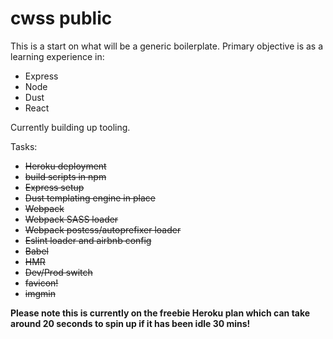# cwss public
This is a start on what will be a generic boilerplate.
Primary objective is as a learning experience in:
- Express
- Node
- Dust
- React

Currently building up tooling.

Tasks:
- ~~Heroku deployment~~
- ~~build scripts in npm~~
- ~~Express setup~~
- ~~Dust templating engine in place~~
- ~~Webpack~~
- ~~Webpack SASS loader~~
- ~~Webpack postcss/autoprefixer loader~~
- ~~Eslint loader and airbnb config~~
- ~~Babel~~
- ~~HMR~~
- ~~Dev/Prod switch~~
- ~~favicon!~~
- ~~imgmin~~


**Please note this is currently on the freebie Heroku plan which can take around 20 seconds to spin up if it has been idle 30 mins!**

